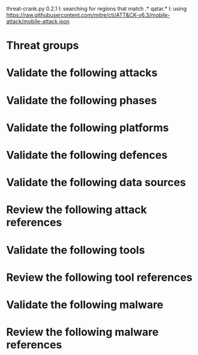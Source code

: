 threat-crank.py 0.2.1
I: searching for regions that match .* qatar.*
I: using https://raw.githubusercontent.com/mitre/cti/ATT&CK-v6.3/mobile-attack/mobile-attack.json
# Threat groups


# Validate the following attacks


# Validate the following phases


# Validate the following platforms


# Validate the following defences


# Validate the following data sources


# Review the following attack references


# Validate the following tools


# Review the following tool references


# Validate the following malware


# Review the following malware references


